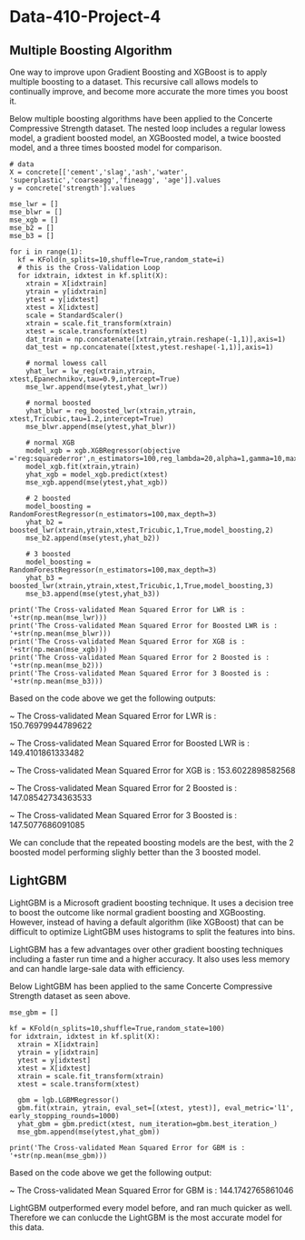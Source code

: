 # Data-410-Project-4

## Multiple Boosting Algorithm

One way to improve upon Gradient Boosting and XGBoost is to apply multiple boosting to a dataset. This recursive call allows models to continually improve, and become more accurate the more times you boost it. 

Below multiple boosting algorithms have been applied to the Concerte Compressive Strength dataset. The nested loop includes a regular lowess model, a gradient boosted model, an XGBoosted model, a twice boosted model, and a three times boosted model for comparison. 

```
# data
X = concrete[['cement','slag','ash','water', 'superplastic','coarseagg','fineagg', 'age']].values
y = concrete['strength'].values

mse_lwr = []
mse_blwr = []
mse_xgb = []
mse_b2 = []
mse_b3 = []

for i in range(1):
  kf = KFold(n_splits=10,shuffle=True,random_state=i)
  # this is the Cross-Validation Loop
  for idxtrain, idxtest in kf.split(X):
    xtrain = X[idxtrain]
    ytrain = y[idxtrain]
    ytest = y[idxtest]
    xtest = X[idxtest]
    scale = StandardScaler()
    xtrain = scale.fit_transform(xtrain)
    xtest = scale.transform(xtest)
    dat_train = np.concatenate([xtrain,ytrain.reshape(-1,1)],axis=1)
    dat_test = np.concatenate([xtest,ytest.reshape(-1,1)],axis=1)

    # normal lowess call
    yhat_lwr = lw_reg(xtrain,ytrain, xtest,Epanechnikov,tau=0.9,intercept=True)
    mse_lwr.append(mse(ytest,yhat_lwr))

    # normal boosted
    yhat_blwr = reg_boosted_lwr(xtrain,ytrain, xtest,Tricubic,tau=1.2,intercept=True)
    mse_blwr.append(mse(ytest,yhat_blwr))

    # normal XGB
    model_xgb = xgb.XGBRegressor(objective ='reg:squarederror',n_estimators=100,reg_lambda=20,alpha=1,gamma=10,max_depth=1)
    model_xgb.fit(xtrain,ytrain)
    yhat_xgb = model_xgb.predict(xtest)
    mse_xgb.append(mse(ytest,yhat_xgb))

    # 2 boosted
    model_boosting = RandomForestRegressor(n_estimators=100,max_depth=3)
    yhat_b2 = boosted_lwr(xtrain,ytrain,xtest,Tricubic,1,True,model_boosting,2)
    mse_b2.append(mse(ytest,yhat_b2))

    # 3 boosted
    model_boosting = RandomForestRegressor(n_estimators=100,max_depth=3)
    yhat_b3 = boosted_lwr(xtrain,ytrain,xtest,Tricubic,1,True,model_boosting,3)
    mse_b3.append(mse(ytest,yhat_b3))

print('The Cross-validated Mean Squared Error for LWR is : '+str(np.mean(mse_lwr)))
print('The Cross-validated Mean Squared Error for Boosted LWR is : '+str(np.mean(mse_blwr)))
print('The Cross-validated Mean Squared Error for XGB is : '+str(np.mean(mse_xgb)))
print('The Cross-validated Mean Squared Error for 2 Boosted is : '+str(np.mean(mse_b2)))
print('The Cross-validated Mean Squared Error for 3 Boosted is : '+str(np.mean(mse_b3)))
```

Based on the code above we get the following outputs:

~ The Cross-validated Mean Squared Error for LWR is : 150.76979944789622

~ The Cross-validated Mean Squared Error for Boosted LWR is : 149.4101861333482

~ The Cross-validated Mean Squared Error for XGB is : 153.6022898582568

~ The Cross-validated Mean Squared Error for 2 Boosted is : 147.08542734363533

~ The Cross-validated Mean Squared Error for 3 Boosted is : 147.5077686091085

We can conclude that the repeated boosting models are the best, with the 2 boosted model performing slighly better than the 3 boosted model.

## LightGBM

LightGBM is a Microsoft gradient boosting technique. It uses a decision tree to boost the outcome like normal gradient boosting and XGBoosting. However, instead of having a default algorithm (like XGBoost) that can be difficult to optimize LightGBM uses histograms to split the features into bins. 

LightGBM has a few advantages over other gradient boosting techniques including a faster run time and a higher accuracy. It also uses less memory and can handle large-sale data with efficiency. 

Below LightGBM has been applied to the same Concerte Compressive Strength dataset as seen above. 

```
mse_gbm = []

kf = KFold(n_splits=10,shuffle=True,random_state=100)
for idxtrain, idxtest in kf.split(X):
  xtrain = X[idxtrain]
  ytrain = y[idxtrain]
  ytest = y[idxtest]
  xtest = X[idxtest]
  xtrain = scale.fit_transform(xtrain)
  xtest = scale.transform(xtest)  
  
  gbm = lgb.LGBMRegressor()
  gbm.fit(xtrain, ytrain, eval_set=[(xtest, ytest)], eval_metric='l1', early_stopping_rounds=1000)
  yhat_gbm = gbm.predict(xtest, num_iteration=gbm.best_iteration_)
  mse_gbm.append(mse(ytest,yhat_gbm))
  
print('The Cross-validated Mean Squared Error for GBM is : '+str(np.mean(mse_gbm)))
```
Based on the code above we get the following output:

~ The Cross-validated Mean Squared Error for GBM is : 144.1742765861046

LightGBM outperformed every model before, and ran much quicker as well. Therefore we can conlucde the LightGBM is the most accurate model for this data. 
